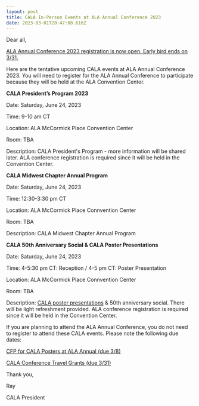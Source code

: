 ```yaml
---
layout: post
title: CALA In-Person Events at ALA Annual Conference 2023
date: 2023-03-01T20:47:08.616Z
---
```

Dear all,

[ALA Annual Conference 2023 registration is now open. Early bird ends on 3/31.](https://2023.alaannual.org/)

Here are the tentative upcoming CALA events at ALA Annual Conference 2023. You will need to register for the ALA Annual Conference to participate because they will be held at the ALA Convention Center. 

**CALA President’s Program 2023**

Date: Saturday, June 24, 2023

Time: 9-10 am CT 

Location: ALA McCormick Place Convention Center

Room: TBA

Description: CALA President's Program - more information will be shared later. ALA conference registration is required since it will be held in the Convention Center.

**CALA Midwest Chapter Annual Program**

Date: Saturday, June 24, 2023

Time: 12:30-3:30 pm CT

Location: ALA McCormick Place Connvention Center

Room: TBA

Description: CALA Midwest Chapter Annual Program

**CALA 50th Anniversary Social & CALA Poster Presentations** 

Date: Saturday, June 24, 2023

Time: 4-5:30 pm CT: Reception / 4-5 pm CT: Poster Presentation

Location: ALA McCormick Place Connvention Center

Room: TBA

Description: [CALA poster presentations](https://cala-web.org/2023/03/15/cala-2023-posters-at-ala-annual-conference-2023-announcement.html) & 50th anniversary social. There will be light refreshment provided. ALA conference registration is required since it will be held in the Convention Center.

If you are planning to attend the ALA Annual Conference, you do not need to register to attend these CALA events. Please note the following due dates:

[CFP for CALA Posters at ALA Annual (due 3/8)](https://cala-web.org/2023/02/01/call-for-proposals-cala-poster-presentations-at-ala-annual-2023-in-chicago-il.html)

[CALA Conference Travel Grants (due 3/31)](https://cala-web.org/2023/02/14/revised-call-for-applications-for-the-2022-2023-cala-conference-travel-grant.html)

Thank you,

Ray

CALA President